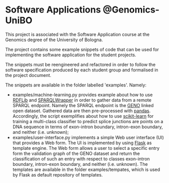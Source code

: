 # Software Applications @Genomics-UniBO

This project is associated with the Software Application course at the Genomics degree of the University of Bologna.  

The project contains some example snippets of code that can be used for implementing the software application for the student projects.

The snippets must be reengineered and refactored in order to follow the software specification produced by each student group and formalised in the project document.

The snippets are available in the folder labelled 'examples'. Namely:

 - examples/machine-learning.py provides example about how to use [RDFLib](https://github.com/RDFLib/rdflib) and [SPARQLWrapper](https://rdflib.github.io/sparqlwrapper/) in order to gather data from a remote SPARQL endpoint. Namely the SPARQL endpoint is the [GENO](http://wit.istc.cnr.it/sparql) linked open dataset. Gathered data are then pre-processed with [pandas](https://pandas.pydata.org/). Accordingly, the script exemplifies about how to use [scikit-learn](https://scikit-learn.org/stable/) for training a multi-class classifier to predict splice junctions are points on a DNA sequence in terms of exon-intron boundary, intron-exon boundary, and neither (i.e. unknown);
 - examples/user-interface.py implements a simple Web user interface (UI) that provides a Web form. The UI is implemented by using [Flask](http://flask.pocoo.org/) as template engine. The Web form allows a user to select a specific entry form the validation graph of the GENO dataset and return the classification of such an entry with respect to classes exon-intron boundary, intron-exon boundary, and neither (i.e. unknown). The templates are available in the folder examples/tempates, which is used by Flask as default repository of templates. 
